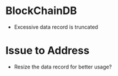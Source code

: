 # BlockChainDB
- Excessive data record is truncated

# Issue to Address
- Resize the data record for better usage? 